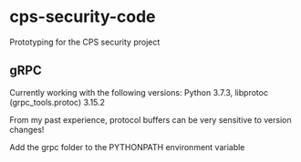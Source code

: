 # cps-security-code
Prototyping for the CPS security project

## gRPC

Currently working with the following versions: Python 3.7.3, libprotoc (grpc_tools.protoc) 3.15.2

From my past experience, protocol buffers can be very sensitive to version changes!

Add the grpc folder to the PYTHONPATH environment variable
